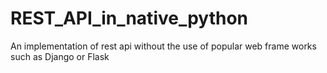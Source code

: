 # REST_API_in_native_python
An implementation of rest api without the use of popular web frame works such as Django or Flask
